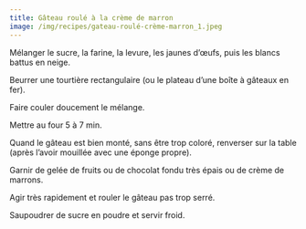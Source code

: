 ```yaml
---
title: Gâteau roulé à la crème de marron
image: /img/recipes/gateau-roulé-crème-marron_1.jpeg
---
```

Mélanger le sucre, la farine, la levure, les jaunes d’œufs, puis les blancs battus en neige.

Beurrer une tourtière rectangulaire (ou le plateau d’une boîte à gâteaux en fer).

Faire couler doucement le mélange.

Mettre au four 5 à 7 min.

Quand le gâteau est bien monté, sans être trop coloré, renverser sur la table (après l’avoir mouillée avec une éponge propre).

Garnir de gelée de fruits ou de chocolat fondu très épais ou de crème de marrons.

Agir très rapidement et rouler le gâteau pas trop serré.

Saupoudrer de sucre en poudre et servir froid.